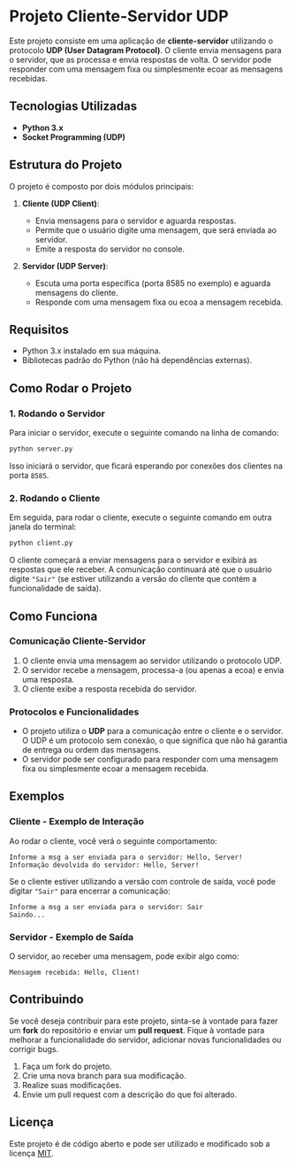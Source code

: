 # Projeto Cliente-Servidor UDP

Este projeto consiste em uma aplicação de **cliente-servidor** utilizando o protocolo **UDP (User Datagram Protocol)**. O cliente envia mensagens para o servidor, que as processa e envia respostas de volta. O servidor pode responder com uma mensagem fixa ou simplesmente ecoar as mensagens recebidas.

## Tecnologias Utilizadas

- **Python 3.x**
- **Socket Programming (UDP)**

## Estrutura do Projeto

O projeto é composto por dois módulos principais:

1. **Cliente (UDP Client)**:
    - Envia mensagens para o servidor e aguarda respostas.
    - Permite que o usuário digite uma mensagem, que será enviada ao servidor.
    - Emite a resposta do servidor no console.

2. **Servidor (UDP Server)**:
    - Escuta uma porta específica (porta 8585 no exemplo) e aguarda mensagens do cliente.
    - Responde com uma mensagem fixa ou ecoa a mensagem recebida.

## Requisitos

- Python 3.x instalado em sua máquina.
- Bibliotecas padrão do Python (não há dependências externas).

## Como Rodar o Projeto

### 1. Rodando o Servidor

Para iniciar o servidor, execute o seguinte comando na linha de comando:

```bash
python server.py
```

Isso iniciará o servidor, que ficará esperando por conexões dos clientes na porta `8585`.

### 2. Rodando o Cliente

Em seguida, para rodar o cliente, execute o seguinte comando em outra janela do terminal:

```bash
python client.py
```

O cliente começará a enviar mensagens para o servidor e exibirá as respostas que ele receber. A comunicação continuará até que o usuário digite `"Sair"` (se estiver utilizando a versão do cliente que contém a funcionalidade de saída).

## Como Funciona

### Comunicação Cliente-Servidor

1. O cliente envia uma mensagem ao servidor utilizando o protocolo UDP.
2. O servidor recebe a mensagem, processa-a (ou apenas a ecoa) e envia uma resposta.
3. O cliente exibe a resposta recebida do servidor.

### Protocolos e Funcionalidades

- O projeto utiliza o **UDP** para a comunicação entre o cliente e o servidor. O UDP é um protocolo sem conexão, o que significa que não há garantia de entrega ou ordem das mensagens.
- O servidor pode ser configurado para responder com uma mensagem fixa ou simplesmente ecoar a mensagem recebida.

## Exemplos

### Cliente - Exemplo de Interação

Ao rodar o cliente, você verá o seguinte comportamento:

```
Informe a msg a ser enviada para o servidor: Hello, Server!
Informação devolvida do servidor: Hello, Server!
```

Se o cliente estiver utilizando a versão com controle de saída, você pode digitar `"Sair"` para encerrar a comunicação:

```
Informe a msg a ser enviada para o servidor: Sair
Saindo...
```

### Servidor - Exemplo de Saída

O servidor, ao receber uma mensagem, pode exibir algo como:

```
Mensagem recebida: Hello, Client!
```

## Contribuindo

Se você deseja contribuir para este projeto, sinta-se à vontade para fazer um **fork** do repositório e enviar um **pull request**. Fique à vontade para melhorar a funcionalidade do servidor, adicionar novas funcionalidades ou corrigir bugs.

1. Faça um fork do projeto.
2. Crie uma nova branch para sua modificação.
3. Realize suas modificações.
4. Envie um pull request com a descrição do que foi alterado.

## Licença

Este projeto é de código aberto e pode ser utilizado e modificado sob a licença [MIT](LICENSE).
